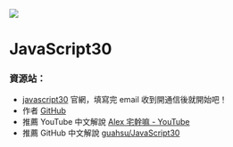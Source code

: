 ![](https://javascript30.com/images/JS3-social-share.png)

# JavaScript30

### 資源站：
- [javascript30](https://JavaScript30.com) 官網，填寫完 email 收到開通信後就開始吧！
- 作者 [GitHub](https://github.com/wesbos/JavaScript30)
- 推薦 YouTube 中文解說 [Alex 宅幹嘛 - YouTube](https://www.youtube.com/playlist?list=PLEfh-m_KG4dYbxVoYDyT_fmXZHnuKg2Fq)
- 推薦 GitHub 中文解說 [guahsu/JavaScript30](https://github.com/guahsu/JavaScript30)


